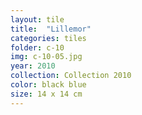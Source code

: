 ```yaml
---
layout: tile
title:  "Lillemor"
categories: tiles
folder: c-10
img: c-10-05.jpg
year: 2010
collection: Collection 2010 
color: black blue
size: 14 x 14 cm
---
```



